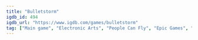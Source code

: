 ```yaml
---
title: "Bulletstorm"
igdb_id: 494
igdb_url: "https://www.igdb.com/games/bulletstorm"
tag: ["Main game", "Electronic Arts", "People Can Fly", "Epic Games", "Shooter", "Single player", "Multiplayer", "First person", "Action", "Science fiction", "Comedy"]
---
```

